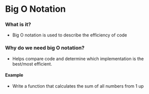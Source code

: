 # Big O Notation
### What is it?
- Big O notation is used to describe the efficiency of code
### Why do we need big O notation?
- Helps compare code and determine which implementation is the best/most efficient.  
#### Example 
- Write a function that calculates the sum of all numbers from 1 up